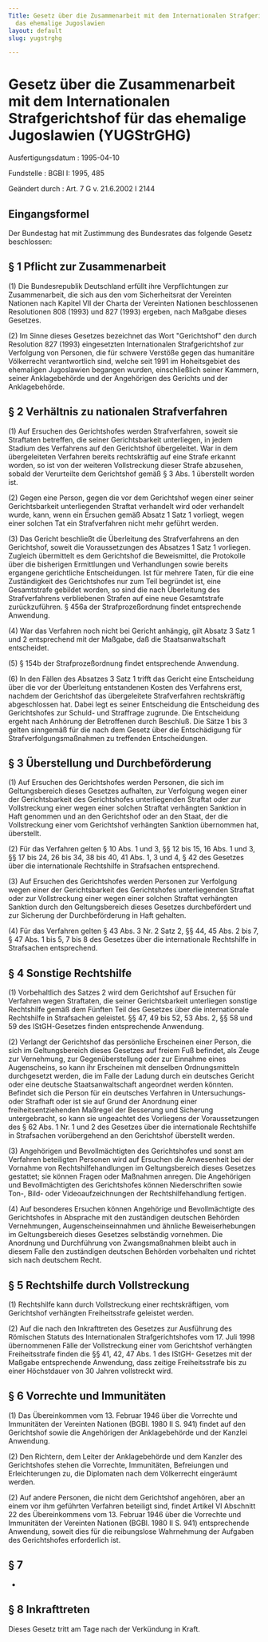 ```yaml
---
Title: Gesetz über die Zusammenarbeit mit dem Internationalen Strafgerichtshof für
  das ehemalige Jugoslawien
layout: default
slug: yugstrghg

---
```


# Gesetz über die Zusammenarbeit mit dem Internationalen Strafgerichtshof für das ehemalige Jugoslawien (YUGStrGHG)

Ausfertigungsdatum
:   1995-04-10

Fundstelle
:   BGBl I: 1995, 485

Geändert durch
:   Art. 7 G v. 21.6.2002 I 2144


## Eingangsformel

Der Bundestag hat mit Zustimmung des Bundesrates das folgende Gesetz
beschlossen:


## § 1 Pflicht zur Zusammenarbeit

(1) Die Bundesrepublik Deutschland erfüllt ihre Verpflichtungen zur
Zusammenarbeit, die sich aus den vom Sicherheitsrat der Vereinten
Nationen nach Kapitel VII der Charta der Vereinten Nationen
beschlossenen Resolutionen 808 (1993) und 827 (1993) ergeben, nach
Maßgabe dieses Gesetzes.

(2) Im Sinne dieses Gesetzes bezeichnet das Wort "Gerichtshof" den
durch Resolution 827 (1993) eingesetzten Internationalen
Strafgerichtshof zur Verfolgung von Personen, die für schwere Verstöße
gegen das humanitäre Völkerrecht verantwortlich sind, welche seit 1991
im Hoheitsgebiet des ehemaligen Jugoslawien begangen wurden,
einschließlich seiner Kammern, seiner Anklagebehörde und der
Angehörigen des Gerichts und der Anklagebehörde.


## § 2 Verhältnis zu nationalen Strafverfahren

(1) Auf Ersuchen des Gerichtshofes werden Strafverfahren, soweit sie
Straftaten betreffen, die seiner Gerichtsbarkeit unterliegen, in jedem
Stadium des Verfahrens auf den Gerichtshof übergeleitet. War in dem
übergeleiteten Verfahren bereits rechtskräftig auf eine Strafe erkannt
worden, so ist von der weiteren Vollstreckung dieser Strafe abzusehen,
sobald der Verurteilte dem Gerichtshof gemäß § 3 Abs. 1 überstellt
worden ist.

(2) Gegen eine Person, gegen die vor dem Gerichtshof wegen einer
seiner Gerichtsbarkeit unterliegenden Straftat verhandelt wird oder
verhandelt wurde, kann, wenn ein Ersuchen gemäß Absatz 1 Satz 1
vorliegt, wegen einer solchen Tat ein Strafverfahren nicht mehr
geführt werden.

(3) Das Gericht beschließt die Überleitung des Strafverfahrens an den
Gerichtshof, soweit die Voraussetzungen des Absatzes 1 Satz 1
vorliegen. Zugleich übermittelt es dem Gerichtshof die Beweismittel,
die Protokolle über die bisherigen Ermittlungen und Verhandlungen
sowie bereits ergangene gerichtliche Entscheidungen. Ist für mehrere
Taten, für die eine Zuständigkeit des Gerichtshofes nur zum Teil
begründet ist, eine Gesamtstrafe gebildet worden, so sind die nach
Überleitung des Strafverfahrens verbliebenen Strafen auf eine neue
Gesamtstrafe zurückzuführen. § 456a der Strafprozeßordnung findet
entsprechende Anwendung.

(4) War das Verfahren noch nicht bei Gericht anhängig, gilt Absatz 3
Satz 1 und 2 entsprechend mit der Maßgabe, daß die Staatsanwaltschaft
entscheidet.

(5) § 154b der Strafprozeßordnung findet entsprechende Anwendung.

(6) In den Fällen des Absatzes 3 Satz 1 trifft das Gericht eine
Entscheidung über die vor der Überleitung entstandenen Kosten des
Verfahrens erst, nachdem der Gerichtshof das übergeleitete
Strafverfahren rechtskräftig abgeschlossen hat. Dabei legt es seiner
Entscheidung die Entscheidung des Gerichtshofes zur Schuld- und
Straffrage zugrunde. Die Entscheidung ergeht nach Anhörung der
Betroffenen durch Beschluß. Die Sätze 1 bis 3 gelten sinngemäß für die
nach dem Gesetz über die Entschädigung für Strafverfolgungsmaßnahmen
zu treffenden Entscheidungen.


## § 3 Überstellung und Durchbeförderung

(1) Auf Ersuchen des Gerichtshofes werden Personen, die sich im
Geltungsbereich dieses Gesetzes aufhalten, zur Verfolgung wegen einer
der Gerichtsbarkeit des Gerichtshofes unterliegenden Straftat oder zur
Vollstreckung einer wegen einer solchen Straftat verhängten Sanktion
in Haft genommen und an den Gerichtshof oder an den Staat, der die
Vollstreckung einer vom Gerichtshof verhängten Sanktion übernommen
hat, überstellt.

(2) Für das Verfahren gelten § 10 Abs. 1 und 3, §§ 12 bis 15, 16 Abs.
1 und 3, §§ 17 bis 24, 26 bis 34, 38 bis 40, 41 Abs. 1, 3 und 4, § 42
des Gesetzes über die internationale Rechtshilfe in Strafsachen
entsprechend.

(3) Auf Ersuchen des Gerichtshofes werden Personen zur Verfolgung
wegen einer der Gerichtsbarkeit des Gerichtshofes unterliegenden
Straftat oder zur Vollstreckung einer wegen einer solchen Straftat
verhängten Sanktion durch den Geltungsbereich dieses Gesetzes
durchbefördert und zur Sicherung der Durchbeförderung in Haft
gehalten.

(4) Für das Verfahren gelten § 43 Abs. 3 Nr. 2 Satz 2, §§ 44, 45 Abs.
2 bis 7, § 47 Abs. 1 bis 5, 7 bis 8 des Gesetzes über die
internationale Rechtshilfe in Strafsachen entsprechend.


## § 4 Sonstige Rechtshilfe

(1) Vorbehaltlich des Satzes 2 wird dem Gerichtshof auf Ersuchen für
Verfahren wegen Straftaten, die seiner Gerichtsbarkeit unterliegen
sonstige Rechtshilfe gemäß dem Fünften Teil des Gesetzes über die
internationale Rechtshilfe in Strafsachen geleistet. §§ 47, 49 bis 52,
53 Abs. 2, §§ 58 und 59 des IStGH-Gesetzes finden entsprechende
Anwendung.

(2) Verlangt der Gerichtshof das persönliche Erscheinen einer Person,
die sich im Geltungsbereich dieses Gesetzes auf freiem Fuß befindet,
als Zeuge zur Vernehmung, zur Gegenüberstellung oder zur Einnahme
eines Augenscheins, so kann ihr Erscheinen mit denselben
Ordnungsmitteln durchgesetzt werden, die im Falle der Ladung durch ein
deutsches Gericht oder eine deutsche Staatsanwaltschaft angeordnet
werden könnten. Befindet sich die Person für ein deutsches Verfahren
in Untersuchungs- oder Strafhaft oder ist sie auf Grund der Anordnung
einer freiheitsentziehenden Maßregel der Besserung und Sicherung
untergebracht, so kann sie ungeachtet des Vorliegens der
Voraussetzungen des § 62 Abs. 1 Nr. 1 und 2 des Gesetzes über die
internationale Rechtshilfe in Strafsachen vorübergehend an den
Gerichtshof überstellt werden.

(3) Angehörigen und Bevollmächtigten des Gerichtshofes und sonst am
Verfahren beteiligten Personen wird auf Ersuchen die Anwesenheit bei
der Vornahme von Rechtshilfehandlungen im Geltungsbereich dieses
Gesetzes gestattet; sie können Fragen oder Maßnahmen anregen. Die
Angehörigen und Bevollmächtigten des Gerichtshofes können
Niederschriften sowie Ton-, Bild- oder Videoaufzeichnungen der
Rechtshilfehandlung fertigen.

(4) Auf besonderes Ersuchen können Angehörige und Bevollmächtigte des
Gerichtshofes in Absprache mit den zuständigen deutschen Behörden
Vernehmungen, Augenscheinseinnahmen und ähnliche Beweiserhebungen im
Geltungsbereich dieses Gesetzes selbständig vornehmen. Die Anordnung
und Durchführung von Zwangsmaßnahmen bleibt auch in diesem Falle den
zuständigen deutschen Behörden vorbehalten und richtet sich nach
deutschem Recht.


## § 5 Rechtshilfe durch Vollstreckung

(1) Rechtshilfe kann durch Vollstreckung einer rechtskräftigen, vom
Gerichtshof verhängten Freiheitsstrafe geleistet werden.

(2) Auf die nach den Inkrafttreten des Gesetzes zur Ausführung des
Römischen Statuts des Internationalen Strafgerichtshofes vom 17. Juli
1998 übernommenen Fälle der Vollstreckung einer vom Gerichtshof
verhängten Freiheitsstrafe finden die §§ 41, 42, 47 Abs. 1 des IStGH-
Gesetzes mit der Maßgabe entsprechende Anwendung, dass zeitige
Freiheitsstrafe bis zu einer Höchstdauer von 30 Jahren vollstreckt
wird.


## § 6 Vorrechte und Immunitäten

(1) Das Übereinkommen vom 13. Februar 1946 über die Vorrechte und
Immunitäten der Vereinten Nationen (BGBl. 1980 II S. 941) findet auf
den Gerichtshof sowie die Angehörigen der Anklagebehörde und der
Kanzlei Anwendung.

(2) Den Richtern, dem Leiter der Anklagebehörde und dem Kanzler des
Gerichtshofes stehen die Vorrechte, Immunitäten, Befreiungen und
Erleichterungen zu, die Diplomaten nach dem Völkerrecht eingeräumt
werden.

(2) Auf andere Personen, die nicht dem Gerichtshof angehören, aber an
einem vor ihm geführten Verfahren beteiligt sind, findet Artikel VI
Abschnitt 22 des Übereinkommens vom 13. Februar 1946 über die
Vorrechte und Immunitäten der Vereinten Nationen (BGBl. 1980 II S.
941) entsprechende Anwendung, soweit dies für die reibungslose
Wahrnehmung der Aufgaben des Gerichtshofes erforderlich ist.


## § 7

-


## § 8 Inkrafttreten

Dieses Gesetz tritt am Tage nach der Verkündung in Kraft.

